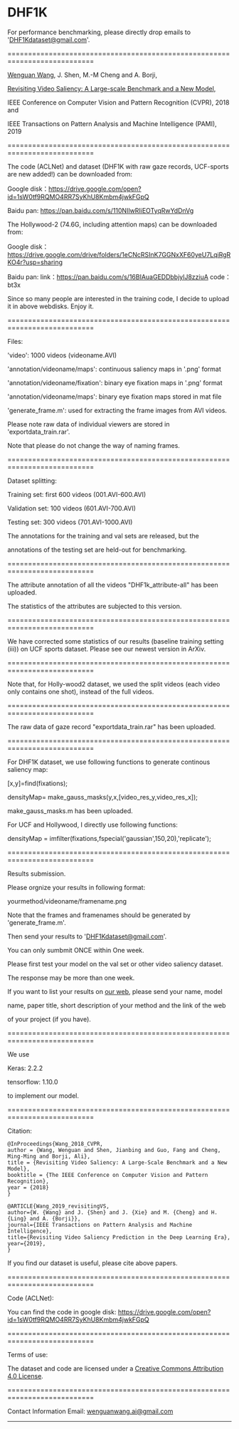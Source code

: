 # DHF1K

For performance benchmarking, please directly drop emails to 'DHF1Kdataset@gmail.com'.

===========================================================================

[Wenguan Wang](https://sites.google.com/view/wenguanwang), J. Shen, M.-M Cheng and A. Borji, 

[Revisiting Video Saliency: A Large-scale Benchmark and a New Model,](https://www.researchgate.net/publication/329747100_Revisiting_Video_Saliency_A_Large-Scale_Benchmark_and_a_New_Model)  

IEEE Conference on Computer Vision and Pattern Recognition (CVPR), 2018 and

IEEE Transactions on Pattern Analysis and Machine Intelligence (PAMI), 2019

===========================================================================

The code (ACLNet) and dataset (DHF1K with raw gaze records, UCF-sports are new added!) can be downloaded from:

Google disk：https://drive.google.com/open?id=1sW0tf9RQMO4RR7SyKhU8Kmbm4jwkFGpQ

Baidu pan: https://pan.baidu.com/s/110NIlwRIiEOTyqRwYdDnVg

The Hollywood-2 (74.6G, including attention maps) can be downloaded from:

Google disk：https://drive.google.com/drive/folders/1eCNcRSInK7GGNxXF60yeU7LqiRgRKO4r?usp=sharing

Baidu pan: link：https://pan.baidu.com/s/16BIAuaGEDDbbjylJ8zziuA  code：bt3x

Since so many people are interested in the training code, I decide to upload it in above webdisks. Enjoy it.

===========================================================================

Files:

'video': 1000 videos (videoname.AVI)

'annotation/videoname/maps': continuous saliency maps in '.png' format

'annotation/videoname/fixation': binary eye fixation maps in '.png' format

'annotation/videoname/maps': binary eye fixation maps stored in mat file

'generate_frame.m': used for extracting the frame images from AVI videos. 

Please note raw data of individual viewers are stored in 'exportdata_train.rar'.

Note that please do not change the way of naming frames.

===========================================================================

Dataset splitting:

Training set:   first 600 videos (001.AVI-600.AVI)

Validation set: 100 videos (601.AVI-700.AVI)

Testing set:    300 videos (701.AVI-1000.AVI)


The annotations for the training and val sets are released, but the 

annotations of the testing set are held-out for benchmarking.

===========================================================================

The attribute annotation of all the videos "DHF1k_attribute-all" has been uploaded. 

The statistics of the attributes are subjected to this version.

===========================================================================

We have corrected some statistics of our results 
(baseline training setting (iii)) on UCF sports dataset.
Please see our newest version in ArXiv.

===========================================================================

Note that, for Holly-wood2 dataset, we used the split videos 
(each video only contains one shot), instead of the full videos.

===========================================================================

The raw data of gaze record "exportdata_train.rar" has been uploaded.

===========================================================================

For DHF1K dataset, we use following functions to generate continous saliency map:

[x,y]=find(fixations);

densityMap= make_gauss_masks(y,x,[video_res_y,video_res_x]); 

make_gauss_masks.m has been uploaded.

For UCF and Hollywood, I directly use following functions:

densityMap = imfilter(fixations,fspecial('gaussian',150,20),'replicate');

===========================================================================

Results submission.

Please orgnize your results in following format:

yourmethod/videoname/framename.png

Note that the frames and framenames should be generated by 'generate_frame.m'.

Then send your results to 'DHF1Kdataset@gmail.com'. 

You can only sumbmit ONCE within One week. 

Please first test your model on the val set or other video saliency dataset.

The response may be more than one week.

If you want to list your results on [our web](https://mmcheng.net/videosal/), please send your name, model 

name, paper title, short description of your method and the link of the web

of your project (if you have).

===========================================================================

We use

Keras: 2.2.2

tensorflow: 1.10.0

to implement our model. 

===========================================================================

Citation:

	@InProceedings{Wang_2018_CVPR,
	author = {Wang, Wenguan and Shen, Jianbing and Guo, Fang and Cheng, Ming-Ming and Borji, Ali},
	title = {Revisiting Video Saliency: A Large-Scale Benchmark and a New Model},
	booktitle = {The IEEE Conference on Computer Vision and Pattern Recognition},
	year = {2018}
	}
	
	@ARTICLE{Wang_2019_revisitingVS, 
	author={W. {Wang} and J. {Shen} and J. {Xie} and M. {Cheng} and H. {Ling} and A. {Borji}}, 
	journal={IEEE Transactions on Pattern Analysis and Machine Intelligence}, 
	title={Revisiting Video Saliency Prediction in the Deep Learning Era}, 
	year={2019}, 
	}

If you find our dataset is useful, please cite above papers.

===========================================================================

Code (ACLNet): 

You can find the code in google disk:  https://drive.google.com/open?id=1sW0tf9RQMO4RR7SyKhU8Kmbm4jwkFGpQ

===========================================================================

Terms of use:

The dataset and code are licensed under a [Creative Commons Attribution 4.0 License](https://creativecommons.org/licenses/by/4.0/legalcode).

===========================================================================

Contact Information
Email:
	wenguanwang.ai@gmail.com
	
------------------------------------------------------------------------------------------------
